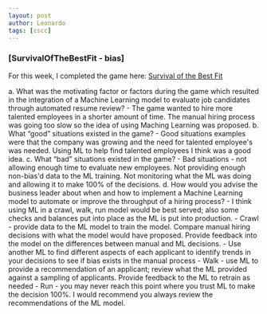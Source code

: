 ```yaml
---
layout: post
author: Leonardo
tags: [cscc]
---
```


### [SurvivalOfTheBestFit - bias]

For this week, I completed the game here: [Survival of the Best Fit](https://www.survivalofthebestfit.com/.)

a. What was the motivating factor or factors during the game which resulted in the
integration of a Machine Learning model to evaluate job candidates through automated
resume review?
    - The game wanted to hire more talented employees in a shorter amount of time. The manual hiring process was going too slow so the idea of using Maching Learning was proposed.
b. What “good” situations existed in the game?
    - Good situations examples were that the company was growing and the need for talented employee's was needed.  Using ML to help find talented employees I think was a good idea.
c. What “bad” situations existed in the game?
    - Bad situations - not allowing enough time to evaluate new employees. Not providing enough non-bias'd data to the ML training. Not monitoring what the ML was doing and allowing it to make 100% of the decisions. 
d. How would you advise the business leader about when and how to implement a Machine Learning model to automate or improve the throughput of a hiring process?
    - I think using ML in a crawl, walk, run model would be best served; also some checks and balances put into place as the ML is put into production.
        - Crawl - provide data to the ML model to train the model. Compare manual hiring decisions with what the model would have proposed. Provide feedback into the model on the differences between manual and ML decisions.
            - Use another ML to find different aspects of each applicant to identify trends in your decisions to see if bias exists in the manual process
        - Walk - use ML to provide a recommendation of an applicant; review what the ML provided against a sampling of applicants. Provide feedback to the ML to retrain as needed
        - Run - you may never reach this point where you trust ML to make the decision 100%. I would recommend you always review the recommendations of the ML model. 